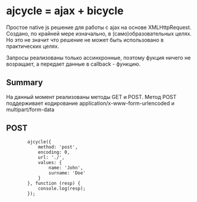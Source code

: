 # ajсycle = ajax + biсycle

Простое native js решение для работы с ajax на основе XMLHttpRequest.
Создано, по крайней мере изначально, в (само)образовательных целях.
Но это не значит что решение не может быть использовано в практических целях.

Запросы реализованы только ассинхронные, поэтому фукция ничего не возращает,
а передает данные в callback - функцию.

## Summary

На данный момент реализованы методы GET и POST. Метод POST поддерживает
кодирование application/x-www-form-urlencoded и multipart/form-data

## POST

            ajсycle({
                method: 'post',
                encoding: 0,
                url: './',
                values: {
                    name: 'John',
                    surname: 'Doe'
                }
            }, function (resp) {
                console.log(resp);
            });